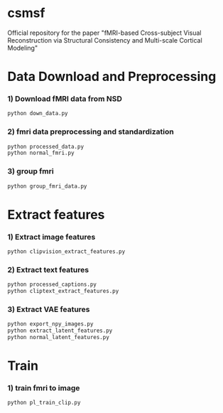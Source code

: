 # csmsf
Official repository for the paper "fMRI-based Cross-subject Visual Reconstruction via Structural Consistency and Multi-scale Cortical Modeling"
# Data Download and Preprocessing
### 1) Download fMRI data from NSD
```bash
python down_data.py
```
### 2) fmri data preprocessing and standardization
```bash
python processed_data.py
python normal_fmri.py
```
### 3) group fmri
```bash
python group_fmri_data.py
```
# Extract features
### 1) Extract image features
```bash
python clipvision_extract_features.py
```
### 2) Extract text features
```bash
python processed_captions.py
python cliptext_extract_features.py
```

### 3) Extract VAE features
```bash
python export_npy_images.py
python extract_latent_features.py
python normal_latent_features.py
```
# Train
### 1) train fmri to image
```bash
python pl_train_clip.py
```

